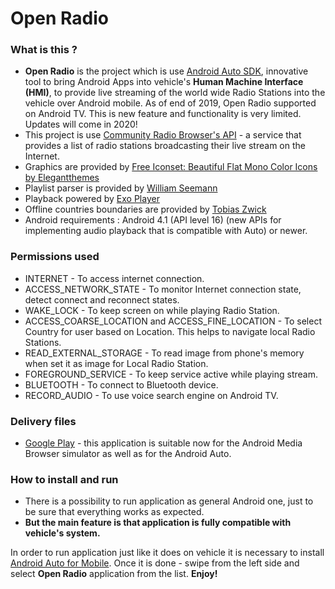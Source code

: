 # Open Radio #

### What is this ? ###

* **Open Radio** is the project which is use [Android Auto SDK](http://developer.android.com/auto/index.html), innovative tool to bring Android Apps into vehicle's **Human Machine Interface (HMI)**, to provide live streaming of the world wide Radio Stations into the vehicle over Android mobile. As of end of 2019, Open Radio supported on Android TV. This is new feature and functionality is very limited. Updates will come in 2020!
* This project is use [Community Radio Browser's API](http://www.radio-browser.info) - a service that provides a list of radio stations broadcasting their live stream on the Internet.
* Graphics are provided by [Free Iconset: Beautiful Flat Mono Color Icons by Elegantthemes](http://www.iconarchive.com/show/beautiful-flat-one-color-icons-by-elegantthemes.html)
* Playlist parser is provided by [William Seemann](https://github.com/wseemann/JavaPlaylistParser)
* Playback powered by [Exo Player](https://github.com/google/ExoPlayer)
* Offline countries boundaries are provided by [Tobias Zwick](https://github.com/westnordost/countryboundaries)
* Android requirements : Android 4.1 (API level 16) (new APIs for implementing audio playback that is compatible with Auto) or newer.

### Permissions used ###

* INTERNET - To access internet connection.
* ACCESS_NETWORK_STATE - To monitor Internet connection state, detect connect and reconnect states.
* WAKE_LOCK - To keep screen on while playing Radio Station.
* ACCESS_COARSE_LOCATION and ACCESS_FINE_LOCATION - To select Country for user based on Location. This helps to navigate local Radio Stations.
* READ_EXTERNAL_STORAGE - To read image from phone's memory when set it as image for Local Radio Station.
* FOREGROUND_SERVICE - To keep service active while playing stream.
* BLUETOOTH - To connect to Bluetooth device.
* RECORD_AUDIO - To use voice search engine on Android TV.

### Delivery files ###

* [Google Play](https://play.google.com/store/apps/details?id=com.yuriy.openradio) - this application is  suitable now for the Android Media Browser simulator as well as for the Android Auto.

### How to install and run ###
* There is a possibility to run application as general Android one, just to be sure that everything works as expected.
* **But the main feature is that application is fully compatible with vehicle's system.**

In order to run application just like it does on vehicle it is necessary to install [Android Auto for Mobile](https://play.google.com/store/apps/details?id=com.google.android.projection.gearhead&hl=en). Once it is done - swipe from the left side and select **Open Radio** application from the list. 
**Enjoy!**